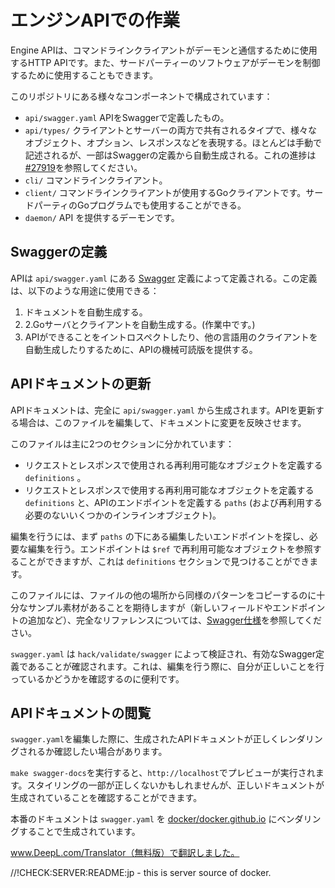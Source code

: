 # エンジンAPIでの作業

Engine APIは、コマンドラインクライアントがデーモンと通信するために使用するHTTP APIです。また、サードパーティーのソフトウェアがデーモンを制御するために使用することもできます。

このリポジトリにある様々なコンポーネントで構成されています：

- `api/swagger.yaml` APIをSwaggerで定義したもの。
- `api/types/` クライアントとサーバーの両方で共有されるタイプで、様々なオブジェクト、オプション、レスポンスなどを表現する。ほとんどは手動で記述されるが、一部はSwaggerの定義から自動生成される。これの進捗は[#27919](https://github.com/docker/docker/issues/27919)を参照してください。
- `cli/` コマンドラインクライアント。
- `client/` コマンドラインクライアントが使用するGoクライアントです。サードパーティのGoプログラムでも使用することができる。
- `daemon/` API を提供するデーモンです。

## Swaggerの定義

APIは `api/swagger.yaml` にある [Swagger](http://swagger.io/specification/) 定義によって定義される。この定義は、以下のような用途に使用できる：

1. ドキュメントを自動生成する。
2. 2.Goサーバとクライアントを自動生成する。(作業中です。)
3. APIができることをイントロスペクトしたり、他の言語用のクライアントを自動生成したりするために、APIの機械可読版を提供する。

## APIドキュメントの更新

APIドキュメントは、完全に `api/swagger.yaml` から生成されます。APIを更新する場合は、このファイルを編集して、ドキュメントに変更を反映させます。

このファイルは主に2つのセクションに分かれています：

- リクエストとレスポンスで使用される再利用可能なオブジェクトを定義する `definitions` 。
- リクエストとレスポンスで使用する再利用可能なオブジェクトを定義する `definitions` と、APIのエンドポイントを定義する `paths` (および再利用する必要のないいくつかのインラインオブジェクト)。

編集を行うには、まず `paths` の下にある編集したいエンドポイントを探し、必要な編集を行う。エンドポイントは `$ref` で再利用可能なオブジェクトを参照することができますが、これは `definitions` セクションで見つけることができます。

このファイルには、ファイルの他の場所から同様のパターンをコピーするのに十分なサンプル素材があることを期待しますが（新しいフィールドやエンドポイントの追加など）、完全なリファレンスについては、[Swagger仕様](https://github.com/docker/docker/issues/27919)を参照してください。

`swagger.yaml` は `hack/validate/swagger` によって検証され、有効なSwagger定義であることが確認されます。これは、編集を行う際に、自分が正しいことを行っているかどうかを確認するのに便利です。

## APIドキュメントの閲覧

`swagger.yaml`を編集した際に、生成されたAPIドキュメントが正しくレンダリングされるか確認したい場合があります。

`make swagger-docs`を実行すると、`http://localhost`でプレビューが実行されます。スタイリングの一部が正しくないかもしれませんが、正しいドキュメントが生成されていることを確認することができます。

本番のドキュメントは `swagger.yaml` を [docker/docker.github.io](https://github.com/docker/docker.github.io) にベンダリングすることで生成されています。


www.DeepL.com/Translator（無料版）で翻訳しました。


//!CHECK:SERVER:README:jp - this is server source of docker.